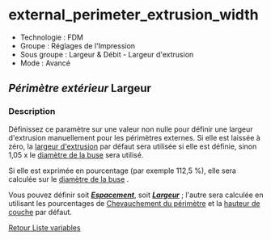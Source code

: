 # external_perimeter_extrusion_width

* Technologie : FDM
* Groupe : Réglages de l'Impression
* Sous groupe : Largeur & Débit - Largeur d'extrusion
* Mode : Avancé

## *Périmètre extérieur* Largeur

### Description

Définissez ce paramètre sur une valeur non nulle pour définir une largeur d'extrusion manuellement pour les périmètres externes. 
Si elle est laissée à zéro, la [largeur d'extrusion](extrusion_width.md) par défaut sera utilisée si elle est définie, sinon 1,05 x le [diamètre de la buse](nozzle_diameter.md) sera utilisé. 

Si elle est exprimée en pourcentage (par exemple 112,5 %), elle sera calculée sur le [diamètre de la buse](nozzle_diameter.md) .


Vous pouvez définir soit ***[Espacement](external_perimeter_extrusion_spacing.md)***, soit ***[Largeur](external_perimeter_extrusion_width.md)*** ; l'autre sera calculée en utilisant les pourcentages de  [Chevauchement du périmètre](perimeter_overlap.md)  et la [hauteur de couche](layer_height.md) par défaut.


[Retour Liste variables](variable_list.md)